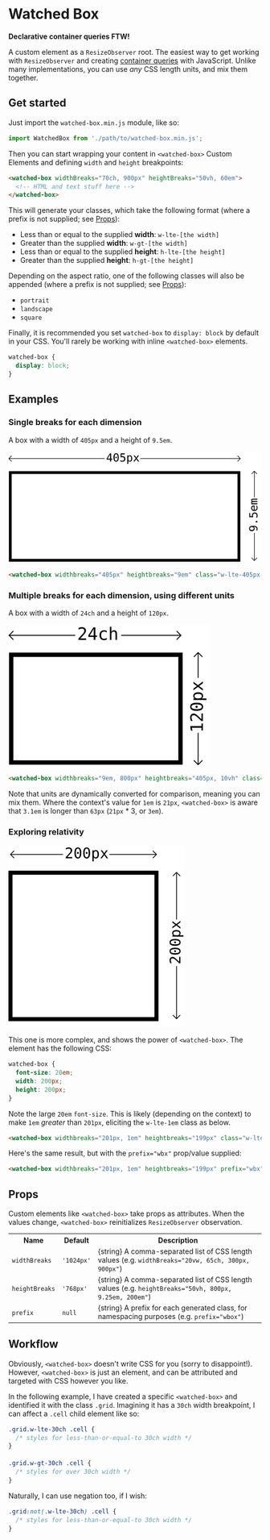 # Watched Box

**Declarative container queries FTW!**

A custom element as a `ResizeObserver` root. The easiest way to get working with `ResizeObserver` and creating [container queries](https://ethanmarcotte.com/wrote/on-container-queries/) with JavaScript. Unlike many implementations, you can use _any_ CSS length units, and mix them together.

## Get started

Just import the `watched-box.min.js` module, like so:

```js
import WatchedBox from './path/to/watched-box.min.js';
```

Then you can start wrapping your content in `<watched-box>` Custom Elements and defining `width` and `height` breakpoints:

```html
<watched-box widthBreaks="70ch, 900px" heightBreaks="50vh, 60em">
  <!-- HTML and text stuff here -->
</watched-box>
```

This will generate your classes, which take the following format (where a prefix is not supplied; see [Props](#props)):

* Less than or equal to the supplied **width**: `w-lte-[the width]`
* Greater than the supplied **width**: `w-gt-[the width]`
* Less than or equal to the supplied **height**: `h-lte-[the height]`
* Greater than the supplied **height**: `h-gt-[the height]`

Depending on the aspect ratio, one of the following classes will also be appended (where a prefix is not supplied; see [Props](#props)):

* `portrait`
* `landscape`
* `square`

Finally, it is recommended you set `watched-box` to `display: block` by default in your CSS. You'll rarely be working with inline `<watched-box>` elements.

```css
watched-box {
  display: block;
}
```

## Examples

### Single breaks for each dimension

A box with a width of `405px` and a height of `9.5em`.

![A box that is 405px wide and 9.5em high](illustrations/405px_by_9.5em.png)

```html
<watched-box widthbreaks="405px" heightbreaks="9em" class="w-lte-405px h-gt-9em landscape"></watched-box>
```

### Multiple breaks for each dimension, using different units

A box with a width of `24ch` and a height of `120px`.

![A box that is 24ch wide and 120px high](illustrations/24ch_by_120px.png)

```html
<watched-box widthbreaks="9em, 800px" heightbreaks="405px, 10vh" class="w-gt-9em w-lte-800px h-lte-405px h-gt-10vh landscape"></watched-box>
```

Note that units are dynamically converted for comparison, meaning you can mix them. Where the context's value for `1em` is `21px`, `<watched-box>` is aware that `3.1em` is longer than `63px` (`21px` * 3, or `3em`).

### Exploring relativity

![A box that is 200px squared](illustrations/200px_by_200px.png)

This one is more complex, and shows the power of `<watched-box>`. The element has the following CSS:

```css
watched-box {
  font-size: 20em;
  width: 200px;
  height: 200px;
}
```

Note the large `20em` `font-size`. This is likely (depending on the context) to make `1em` _greater_ than `201px`, eliciting the `w-lte-1em` class as below.

```html
<watched-box widthbreaks="201px, 1em" heightbreaks="199px" class="w-lte-201px w-lte-1em h-gt-199px square"></watched-box>
```

Here's the same result, but with the `prefix="wbx"` prop/value supplied:

```html
<watched-box widthbreaks="201px, 1em" heightbreaks="199px" prefix="wbx" class="wbx-w-lte-201px wbx-w-lte-1em wbx-h-gt-199px wbx-square"></watched-box>
```

## Props

Custom elements like `<watched-box>` take props as attributes. When the values change, `<watched-box>` reinitializes `ResizeObserver` observation.

<table>
  <tr>
    <th>Name</th>
    <th>Default</th>
    <th>Description</th>
  </tr>
  <tr>
    <td><code>widthBreaks</code></td>
    <td><code>'1024px'</code></td>
    <td>{string} A comma-separated list of CSS length values (e.g. <code>widthBreaks="20vw, 65ch, 300px, 900px"</code>)</td>
  </tr>
  <tr>
    <td><code>heightBreaks</code></td>
    <td><code>'768px'</code></td>
    <td>{string} A comma-separated list of CSS length values (e.g. <code>heightBreaks="50vh, 800px, 9.25em, 200em"</code>)</td>
  <tr>
    <td><code>prefix</code></td>
    <td><code>null</code></td>
    <td>{string} A prefix for each generated class, for namespacing purposes (e.g. <code>prefix="wbox"</code>)</td>
  </tr>
</table>

## Workflow

Obviously, `<watched-box>` doesn't write CSS for you (sorry to disappoint!). However, `<watched-box>` is just an element, and can be attributed and targeted with CSS however you like.

In the following example, I have created a specific `<watched-box>` and identified it with the class `.grid`. Imagining it has a `30ch` width breakpoint, I can affect a `.cell` child element like so:

```css
.grid.w-lte-30ch .cell {
  /* styles for less-than-or-equal-to 30ch width */
}

.grid.w-gt-30ch .cell {
  /* styles for over 30ch width */
}
```

Naturally, I can use negation too, if I wish:

```css
.grid:not(.w-lte-30ch) .cell {
  /* styles for less-than-or-equal-to 30ch width */
}
```